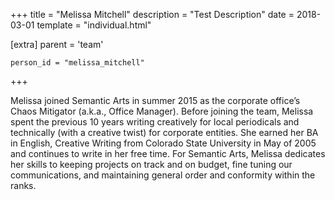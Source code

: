 +++
title = "Melissa Mitchell"
description = "Test Description"
date = 2018-03-01
template = "individual.html"

[extra]
  parent = 'team'

    person_id = "melissa_mitchell"
+++

Melissa joined Semantic Arts in summer 2015 as the corporate office’s Chaos Mitigator (a.k.a., Office Manager). Before joining the team, Melissa spent the previous 10 years writing creatively for local periodicals and technically (with a creative twist) for corporate entities. She earned her BA in English, Creative Writing from Colorado State University in May of 2005 and continues to write in her free time. For Semantic Arts, Melissa dedicates her skills to keeping projects on track and on budget, fine tuning our communications, and maintaining general order and conformity within the ranks.
